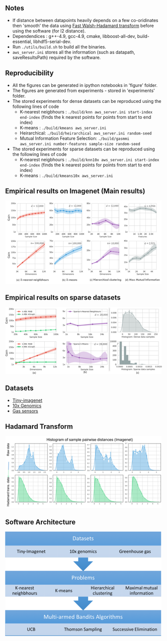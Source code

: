 ## Notes
- If distance between datapoints heavily depends on a few co-oridinates then 'smooth' the data using [Fast Walsh-Hadamard transform](https://www.cs.princeton.edu/~chazelle/pubs/FJLT-sicomp09.pdf) before using the software (for l2 distance).
- Dependendices : g++-4.9, gcc-4.9,  cmake,  libboost-all-dev,  build-essential,  libhdf5-serial-dev.
- Run `./utils/build.sh` to build all the binaries.
- `aws_server.ini` stores all the information (such as datapath, saveResultsPath) required by the  software.

## Reproducibility
- All the figures can be generated in ipython notebooks in 'figure' folder.
- The figures are generated from experiments - stored in 'experiments' folder.
- The stored experiments for dense datasets can be reproduced using the following lines of code
  - K-nearest neigbhours : `./build/knn aws_server.ini start-index end-index` (finds the k nearest points for points from start to end index)
  - K-means : `./build/kmeans aws_server.ini`
  - Heirarchical: `./build/heirarchical aws_server.ini random-seed`
  - Mutual Information Feature Selection: `./build/gasmmi aws_server.ini number-features sample-size random-seed`
- The stored experiments for sparse datasets can be reproduced using the following lines of code
  - K-nearest neigbhours : `./build/knn10x aws_server.ini start-index end-index` (finds the k nearest points for points from start to end index)
  - K-means : `./build/kmeans10x aws_server.ini`

## Empirical results on Imagenet (Main results)
![Results on Different tasks](figures/intro.png)

## Empirical results on sparse datasets
![More Results](figures/figure2.png)

## Datasets
- [Tiny-imagenet](https://tiny-imagenet.herokuapp.com/)
- [10x Genomics](https://support.10xgenomics.com/single-cell-gene-expression/datasets/1.3.0/1M_neurons)
- [Gas sensors](https://archive.ics.uci.edu/ml/datasets/gas+sensor+array+drift+dataset)

## Hadamard Transform
![Hadamard](figures/Hadamard.png)

## Software Architecture
![Software Architecture](figures/Implementation.png)
